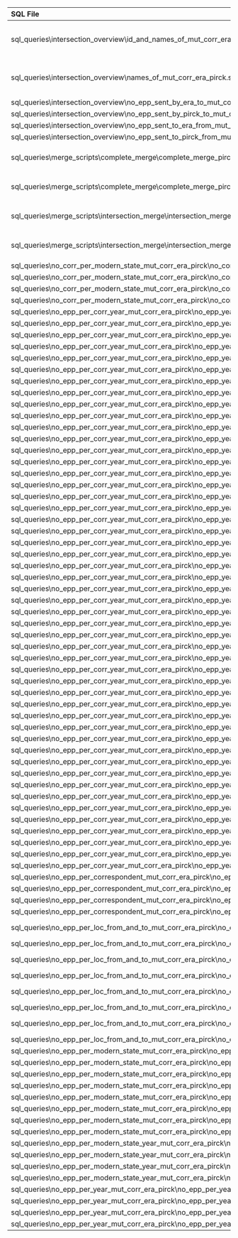 | SQL File                                                                                                                               | Consumed by R Scripts                                                                                                                                                                                                                                                                                                                                                                                        |
|:---------------------------------------------------------------------------------------------------------------------------------------|:-------------------------------------------------------------------------------------------------------------------------------------------------------------------------------------------------------------------------------------------------------------------------------------------------------------------------------------------------------------------------------------------------------------|
| sql_queries\intersection_overview\id_and_names_of_mut_corr_era_pirck.sql                                                               | r_scripts\create_gexf_for_complete_merge_retrospective\create_slice_complete_merge_pirck_and_era_as_gexf.R, r_scripts\create_gexf_for_intersection_merge_retrospective\create_slice_intersection_merge_pick_and_era_as_gexf.R, r_scripts\create_network_animations\create_animated_network_complete_merge_era_and_pirck.R, r_scripts\create_time_slices\create_slices_complete_merge_pirck_and_era_as_gexf.R |
| sql_queries\intersection_overview\names_of_mut_corr_era_pirck.sql                                                                      | r_scripts\create_gexf_for_complete_merge_retrospective\create_slice_complete_merge_pirck_and_era_as_gexf.R, r_scripts\create_gexf_for_intersection_merge_retrospective\create_slice_intersection_merge_pick_and_era_as_gexf.R, r_scripts\create_network_animations\create_animated_network_complete_merge_era_and_pirck.R, r_scripts\create_time_slices\create_slices_complete_merge_pirck_and_era_as_gexf.R |
| sql_queries\intersection_overview\no_epp_sent_by_era_to_mut_corr_era_pirck.sql                                                         | r_scripts\no_epp_per_correspondent_mut_corr_era_pirck\no_epp_sent_by_era_to_mut_corr_era_pirck_barchart.R                                                                                                                                                                                                                                                                                                    |
| sql_queries\intersection_overview\no_epp_sent_by_pirck_to_mut_corr_era_pirck.sql                                                       | r_scripts\no_epp_per_correspondent_mut_corr_era_pirck\no_epp_sent_by_pirck_to_mut_corr_era_pirck_barchart.R                                                                                                                                                                                                                                                                                                  |
| sql_queries\intersection_overview\no_epp_sent_to_era_from_mut_corr_era_pirck.sql                                                       | r_scripts\no_epp_per_correspondent_mut_corr_era_pirck\no_epp_sent_to_era_from_mut_corr_era_pirck_barchart.R                                                                                                                                                                                                                                                                                                  |
| sql_queries\intersection_overview\no_epp_sent_to_pirck_from_mut_corr_era_pirck.sql                                                     | r_scripts\no_epp_per_correspondent_mut_corr_era_pirck\no_epp_sent_to_pirck_from_mut_corr_era_pirck_barchart.R                                                                                                                                                                                                                                                                                                |
| sql_queries\merge_scripts\complete_merge\complete_merge_pirck_and_era_correspondents.sql                                               | r_scripts\create_gexf_for_complete_merge_retrospective\create_slice_complete_merge_pirck_and_era_as_gexf.R, r_scripts\create_network_animations\create_animated_network_complete_merge_era_and_pirck.R, r_scripts\create_time_slices\create_slices_complete_merge_pirck_and_era_as_gexf.R                                                                                                                    |
| sql_queries\merge_scripts\complete_merge\complete_merge_pirck_and_era_letters.sql                                                      | r_scripts\create_gexf_for_complete_merge_retrospective\create_slice_complete_merge_pirck_and_era_as_gexf.R, r_scripts\create_network_animations\create_animated_network_complete_merge_era_and_pirck.R, r_scripts\create_time_slices\create_slices_complete_merge_pirck_and_era_as_gexf.R                                                                                                                    |
| sql_queries\merge_scripts\intersection_merge\intersection_merge_era_and_pirck_correspondents.sql                                       | r_scripts\create_gexf_for_intersection_merge_retrospective\create_slice_intersection_merge_pick_and_era_as_gexf.R, r_scripts\create_network_animations\create_animated_network_intersection_merge_era_and_pirck.R, r_scripts\create_time_slices\create_slices_intersection_merge_pirck_and_era_as_gexf.R                                                                                                     |
| sql_queries\merge_scripts\intersection_merge\intersection_merge_era_and_pirck_letters.sql                                              | r_scripts\create_gexf_for_intersection_merge_retrospective\create_slice_intersection_merge_pick_and_era_as_gexf.R, r_scripts\create_network_animations\create_animated_network_intersection_merge_era_and_pirck.R, r_scripts\create_time_slices\create_slices_intersection_merge_pirck_and_era_as_gexf.R                                                                                                     |
| sql_queries\no_corr_per_modern_state_mut_corr_era_pirck\no_corr_per_modern_state_receiving_epp_from_era_mut_corr_era_pirck.sql         | r_scripts\no_corr_per_modern_state_mut_corr_era_pirck\no_corr_per_modern_state_receiving_epp_from_era_mut_corr_era_pirck_barchart.R                                                                                                                                                                                                                                                                          |
| sql_queries\no_corr_per_modern_state_mut_corr_era_pirck\no_corr_per_modern_state_receiving_epp_from_pirck_mut_corr_era_pirck.sql       | r_scripts\no_corr_per_modern_state_mut_corr_era_pirck\no_corr_per_modern_state_receiving_epp_from_pirck_mut_corr_era_pirck_barchart.R                                                                                                                                                                                                                                                                        |
| sql_queries\no_corr_per_modern_state_mut_corr_era_pirck\no_corr_per_modern_state_writing_epp_to_era_mut_corr_era_pirck.sql             | r_scripts\no_corr_per_modern_state_mut_corr_era_pirck\no_corr_per_modern_state_writing_epp_to_era_mut_corr_era_pirck_barchart.R                                                                                                                                                                                                                                                                              |
| sql_queries\no_corr_per_modern_state_mut_corr_era_pirck\no_corr_per_modern_state_writing_epp_to_pirck_mut_corr_era_pirck.sql           | r_scripts\no_corr_per_modern_state_mut_corr_era_pirck\no_corr_per_modern_state_writing_epp_to_pirck_mut_corr_era_pirck_barchart.R                                                                                                                                                                                                                                                                            |
| sql_queries\no_epp_per_corr_year_mut_corr_era_pirck\no_epp_year_era_pirck_with_adrian_vi_pope.sql                                      | r_scripts\no_epp_per_corr_year_mut_corr_era_pirck\no_epp_year_era_pirck_with_adrian_vi_pope_facet_grid.R                                                                                                                                                                                                                                                                                                     |
| sql_queries\no_epp_per_corr_year_mut_corr_era_pirck\no_epp_year_era_pirck_with_andreis_franjo_trankvil.sql                             | r_scripts\no_epp_per_corr_year_mut_corr_era_pirck\no_epp_year_era_pirck_with_andreis_franjo_trankvil_facet_grid.R                                                                                                                                                                                                                                                                                            |
| sql_queries\no_epp_per_corr_year_mut_corr_era_pirck\no_epp_year_era_pirck_with_auerbach_heinrich.sql                                   | r_scripts\no_epp_per_corr_year_mut_corr_era_pirck\no_epp_year_era_pirck_with_auerbach_heinrich_facet_grid.R                                                                                                                                                                                                                                                                                                  |
| sql_queries\no_epp_per_corr_year_mut_corr_era_pirck\no_epp_year_era_pirck_with_balthasar_merklin.sql                                   | r_scripts\no_epp_per_corr_year_mut_corr_era_pirck\no_epp_year_era_pirck_with_balthasar_merklin_facet_grid.R                                                                                                                                                                                                                                                                                                  |
| sql_queries\no_epp_per_corr_year_mut_corr_era_pirck\no_epp_year_era_pirck_with_bannisio_jacopo.sql                                     | r_scripts\no_epp_per_corr_year_mut_corr_era_pirck\no_epp_year_era_pirck_with_bannisio_jacopo_facet_grid.R                                                                                                                                                                                                                                                                                                    |
| sql_queries\no_epp_per_corr_year_mut_corr_era_pirck\no_epp_year_era_pirck_with_basellius_nicolaus.sql                                  | r_scripts\no_epp_per_corr_year_mut_corr_era_pirck\no_epp_year_era_pirck_with_basellius_nicolaus_facet_grid.R                                                                                                                                                                                                                                                                                                 |
| sql_queries\no_epp_per_corr_year_mut_corr_era_pirck\no_epp_year_era_pirck_with_brassicanus_joannes_alexander.sql                       | r_scripts\no_epp_per_corr_year_mut_corr_era_pirck\no_epp_year_era_pirck_with_brassicanus_joannes_alexander_facet_grid.R                                                                                                                                                                                                                                                                                      |
| sql_queries\no_epp_per_corr_year_mut_corr_era_pirck\no_epp_year_era_pirck_with_bucer_martin.sql                                        | r_scripts\no_epp_per_corr_year_mut_corr_era_pirck\no_epp_year_era_pirck_with_bucer_martin_facet_grid.R                                                                                                                                                                                                                                                                                                       |
| sql_queries\no_epp_per_corr_year_mut_corr_era_pirck\no_epp_year_era_pirck_with_busche_hermann_von_dem.sql                              | r_scripts\no_epp_per_corr_year_mut_corr_era_pirck\no_epp_year_era_pirck_with_busche_hermann_von_dem_facet_grid.R                                                                                                                                                                                                                                                                                             |
| sql_queries\no_epp_per_corr_year_mut_corr_era_pirck\no_epp_year_era_pirck_with_camerarius_joachim.sql                                  | r_scripts\no_epp_per_corr_year_mut_corr_era_pirck\no_epp_year_era_pirck_with_camerarius_joachim_facet_grid.R                                                                                                                                                                                                                                                                                                 |
| sql_queries\no_epp_per_corr_year_mut_corr_era_pirck\no_epp_year_era_pirck_with_capito_wolfgang.sql                                     | r_scripts\no_epp_per_corr_year_mut_corr_era_pirck\no_epp_year_era_pirck_with_capito_wolfgang_facet_grid.R                                                                                                                                                                                                                                                                                                    |
| sql_queries\no_epp_per_corr_year_mut_corr_era_pirck\no_epp_year_era_pirck_with_cochlaeus_johannes.sql                                  | r_scripts\no_epp_per_corr_year_mut_corr_era_pirck\no_epp_year_era_pirck_with_cochlaeus_johannes_facet_grid.R                                                                                                                                                                                                                                                                                                 |
| sql_queries\no_epp_per_corr_year_mut_corr_era_pirck\no_epp_year_era_pirck_with_eck_johann.sql                                          | r_scripts\no_epp_per_corr_year_mut_corr_era_pirck\no_epp_year_era_pirck_with_eck_johann_facet_grid.R                                                                                                                                                                                                                                                                                                         |
| sql_queries\no_epp_per_corr_year_mut_corr_era_pirck\no_epp_year_era_pirck_with_egnazio_giovanni_battista.sql                           | r_scripts\no_epp_per_corr_year_mut_corr_era_pirck\no_epp_year_era_pirck_with_egnazio_giovanni_battista_facet_grid.R                                                                                                                                                                                                                                                                                          |
| sql_queries\no_epp_per_corr_year_mut_corr_era_pirck\no_epp_year_era_pirck_with_emser_hieronymus.sql                                    | r_scripts\no_epp_per_corr_year_mut_corr_era_pirck\no_epp_year_era_pirck_with_emser_hieronymus_facet_grid.R                                                                                                                                                                                                                                                                                                   |
| sql_queries\no_epp_per_corr_year_mut_corr_era_pirck\no_epp_year_era_pirck_with_frederick_iii_elector_of_saxony.sql                     | r_scripts\no_epp_per_corr_year_mut_corr_era_pirck\no_epp_year_era_pirck_with_frederick_iii_elector_of_saxony_facet_grid.R                                                                                                                                                                                                                                                                                    |
| sql_queries\no_epp_per_corr_year_mut_corr_era_pirck\no_epp_year_era_pirck_with_froben_hieronymus.sql                                   | r_scripts\no_epp_per_corr_year_mut_corr_era_pirck\no_epp_year_era_pirck_with_froben_hieronymus_facet_grid.R                                                                                                                                                                                                                                                                                                  |
| sql_queries\no_epp_per_corr_year_mut_corr_era_pirck\no_epp_year_era_pirck_with_gerbel_nikolaus.sql                                     | r_scripts\no_epp_per_corr_year_mut_corr_era_pirck\no_epp_year_era_pirck_with_gerbel_nikolaus_facet_grid.R                                                                                                                                                                                                                                                                                                    |
| sql_queries\no_epp_per_corr_year_mut_corr_era_pirck\no_epp_year_era_pirck_with_glareanus_henricus.sql                                  | r_scripts\no_epp_per_corr_year_mut_corr_era_pirck\no_epp_year_era_pirck_with_glareanus_henricus_facet_grid.R                                                                                                                                                                                                                                                                                                 |
| sql_queries\no_epp_per_corr_year_mut_corr_era_pirck\no_epp_year_era_pirck_with_hegendorph_christoph.sql                                | r_scripts\no_epp_per_corr_year_mut_corr_era_pirck\no_epp_year_era_pirck_with_hegendorph_christoph_facet_grid.R                                                                                                                                                                                                                                                                                               |
| sql_queries\no_epp_per_corr_year_mut_corr_era_pirck\no_epp_year_era_pirck_with_hessus_helius_eobanus.sql                               | r_scripts\no_epp_per_corr_year_mut_corr_era_pirck\no_epp_year_era_pirck_with_hessus_helius_eobanus_facet_grid.R                                                                                                                                                                                                                                                                                              |
| sql_queries\no_epp_per_corr_year_mut_corr_era_pirck\no_epp_year_era_pirck_with_hutten_ulrich_von.sql                                   | r_scripts\no_epp_per_corr_year_mut_corr_era_pirck\no_epp_year_era_pirck_with_hutten_ulrich_von_facet_grid.R                                                                                                                                                                                                                                                                                                  |
| sql_queries\no_epp_per_corr_year_mut_corr_era_pirck\no_epp_year_era_pirck_with_huttich_johann.sql                                      | r_scripts\no_epp_per_corr_year_mut_corr_era_pirck\no_epp_year_era_pirck_with_huttich_johann_facet_grid.R                                                                                                                                                                                                                                                                                                     |
| sql_queries\no_epp_per_corr_year_mut_corr_era_pirck\no_epp_year_era_pirck_with_konrad_von_thüngen.sql                                  | r_scripts\no_epp_per_corr_year_mut_corr_era_pirck\no_epp_year_era_pirck_with_konrad_von_thüngen_facet_grid.R                                                                                                                                                                                                                                                                                                 |
| sql_queries\no_epp_per_corr_year_mut_corr_era_pirck\no_epp_year_era_pirck_with_lange_johannes.sql                                      | r_scripts\no_epp_per_corr_year_mut_corr_era_pirck\no_epp_year_era_pirck_with_lange_johannes_facet_grid.R                                                                                                                                                                                                                                                                                                     |
| sql_queries\no_epp_per_corr_year_mut_corr_era_pirck\no_epp_year_era_pirck_with_leo_x_pope.sql                                          | r_scripts\no_epp_per_corr_year_mut_corr_era_pirck\no_epp_year_era_pirck_with_leo_x_pope_facet_grid.R                                                                                                                                                                                                                                                                                                         |
| sql_queries\no_epp_per_corr_year_mut_corr_era_pirck\no_epp_year_era_pirck_with_lotzer_johannes.sql                                     | r_scripts\no_epp_per_corr_year_mut_corr_era_pirck\no_epp_year_era_pirck_with_lotzer_johannes_facet_grid.R                                                                                                                                                                                                                                                                                                    |
| sql_queries\no_epp_per_corr_year_mut_corr_era_pirck\no_epp_year_era_pirck_with_luther_martin.sql                                       | r_scripts\no_epp_per_corr_year_mut_corr_era_pirck\no_epp_year_era_pirck_with_luther_martin_facet_grid.R                                                                                                                                                                                                                                                                                                      |
| sql_queries\no_epp_per_corr_year_mut_corr_era_pirck\no_epp_year_era_pirck_with_melanchthon_philipp.sql                                 | r_scripts\no_epp_per_corr_year_mut_corr_era_pirck\no_epp_year_era_pirck_with_melanchthon_philipp_facet_grid.R                                                                                                                                                                                                                                                                                                |
| sql_queries\no_epp_per_corr_year_mut_corr_era_pirck\no_epp_year_era_pirck_with_mosellanus_petrus.sql                                   | r_scripts\no_epp_per_corr_year_mut_corr_era_pirck\no_epp_year_era_pirck_with_mosellanus_petrus_facet_grid.R                                                                                                                                                                                                                                                                                                  |
| sql_queries\no_epp_per_corr_year_mut_corr_era_pirck\no_epp_year_era_pirck_with_mosham_ruprecht_von.sql                                 | r_scripts\no_epp_per_corr_year_mut_corr_era_pirck\no_epp_year_era_pirck_with_mosham_ruprecht_von_facet_grid.R                                                                                                                                                                                                                                                                                                |
| sql_queries\no_epp_per_corr_year_mut_corr_era_pirck\no_epp_year_era_pirck_with_nausea_friedrich.sql                                    | r_scripts\no_epp_per_corr_year_mut_corr_era_pirck\no_epp_year_era_pirck_with_nausea_friedrich_facet_grid.R                                                                                                                                                                                                                                                                                                   |
| sql_queries\no_epp_per_corr_year_mut_corr_era_pirck\no_epp_year_era_pirck_with_neuenar_hermann_von.sql                                 | r_scripts\no_epp_per_corr_year_mut_corr_era_pirck\no_epp_year_era_pirck_with_neuenar_hermann_von_facet_grid.R                                                                                                                                                                                                                                                                                                |
| sql_queries\no_epp_per_corr_year_mut_corr_era_pirck\no_epp_year_era_pirck_with_oecolampadius_johannes.sql                              | r_scripts\no_epp_per_corr_year_mut_corr_era_pirck\no_epp_year_era_pirck_with_oecolampadius_johannes_facet_grid.R                                                                                                                                                                                                                                                                                             |
| sql_queries\no_epp_per_corr_year_mut_corr_era_pirck\no_epp_year_era_pirck_with_paumgartner_johann.sql                                  | r_scripts\no_epp_per_corr_year_mut_corr_era_pirck\no_epp_year_era_pirck_with_paumgartner_johann_facet_grid.R                                                                                                                                                                                                                                                                                                 |
| sql_queries\no_epp_per_corr_year_mut_corr_era_pirck\no_epp_year_era_pirck_with_pellicanus_konrad.sql                                   | r_scripts\no_epp_per_corr_year_mut_corr_era_pirck\no_epp_year_era_pirck_with_pellicanus_konrad_facet_grid.R                                                                                                                                                                                                                                                                                                  |
| sql_queries\no_epp_per_corr_year_mut_corr_era_pirck\no_epp_year_era_pirck_with_peutinger_konrad.sql                                    | r_scripts\no_epp_per_corr_year_mut_corr_era_pirck\no_epp_year_era_pirck_with_peutinger_konrad_facet_grid.R                                                                                                                                                                                                                                                                                                   |
| sql_queries\no_epp_per_corr_year_mut_corr_era_pirck\no_epp_year_era_pirck_with_pflug_julius_von.sql                                    | r_scripts\no_epp_per_corr_year_mut_corr_era_pirck\no_epp_year_era_pirck_with_pflug_julius_von_facet_grid.R                                                                                                                                                                                                                                                                                                   |
| sql_queries\no_epp_per_corr_year_mut_corr_era_pirck\no_epp_year_era_pirck_with_reuchlin_johann.sql                                     | r_scripts\no_epp_per_corr_year_mut_corr_era_pirck\no_epp_year_era_pirck_with_reuchlin_johann_facet_grid.R                                                                                                                                                                                                                                                                                                    |
| sql_queries\no_epp_per_corr_year_mut_corr_era_pirck\no_epp_year_era_pirck_with_rhegius_urbanus.sql                                     | r_scripts\no_epp_per_corr_year_mut_corr_era_pirck\no_epp_year_era_pirck_with_rhegius_urbanus_facet_grid.R                                                                                                                                                                                                                                                                                                    |
| sql_queries\no_epp_per_corr_year_mut_corr_era_pirck\no_epp_year_era_pirck_with_rhenanus_beatus.sql                                     | r_scripts\no_epp_per_corr_year_mut_corr_era_pirck\no_epp_year_era_pirck_with_rhenanus_beatus_facet_grid.R                                                                                                                                                                                                                                                                                                    |
| sql_queries\no_epp_per_corr_year_mut_corr_era_pirck\no_epp_year_era_pirck_with_ricius_paulus.sql                                       | r_scripts\no_epp_per_corr_year_mut_corr_era_pirck\no_epp_year_era_pirck_with_ricius_paulus_facet_grid.R                                                                                                                                                                                                                                                                                                      |
| sql_queries\no_epp_per_corr_year_mut_corr_era_pirck\no_epp_year_era_pirck_with_schweiß_alexander_von.sql                               | r_scripts\no_epp_per_corr_year_mut_corr_era_pirck\no_epp_year_era_pirck_with_schweiß_alexander_von_facet_grid.R                                                                                                                                                                                                                                                                                              |
| sql_queries\no_epp_per_corr_year_mut_corr_era_pirck\no_epp_year_era_pirck_with_spalatin_georg.sql                                      | r_scripts\no_epp_per_corr_year_mut_corr_era_pirck\no_epp_year_era_pirck_with_spalatin_georg_facet_grid.R                                                                                                                                                                                                                                                                                                     |
| sql_queries\no_epp_per_corr_year_mut_corr_era_pirck\no_epp_year_era_pirck_with_spiegel_jakob.sql                                       | r_scripts\no_epp_per_corr_year_mut_corr_era_pirck\no_epp_year_era_pirck_with_spiegel_jakob_facet_grid.R                                                                                                                                                                                                                                                                                                      |
| sql_queries\no_epp_per_corr_year_mut_corr_era_pirck\no_epp_year_era_pirck_with_venatorius_thomas.sql                                   | r_scripts\no_epp_per_corr_year_mut_corr_era_pirck\no_epp_year_era_pirck_with_venatorius_thomas_facet_grid.R                                                                                                                                                                                                                                                                                                  |
| sql_queries\no_epp_per_corr_year_mut_corr_era_pirck\no_epp_year_era_pirck_with_zasius_ulrich.sql                                       | r_scripts\no_epp_per_corr_year_mut_corr_era_pirck\no_epp_year_era_pirck_with_zasius_ulrich_facet_grid.R                                                                                                                                                                                                                                                                                                      |
| sql_queries\no_epp_per_corr_year_mut_corr_era_pirck\no_epp_year_era_pirck_with_ziegler_jakob.sql                                       | r_scripts\no_epp_per_corr_year_mut_corr_era_pirck\no_epp_year_era_pirck_with_ziegler_jakob_facet_grid.R                                                                                                                                                                                                                                                                                                      |
| sql_queries\no_epp_per_corr_year_mut_corr_era_pirck\no_epp_year_era_pirck_with_zwingli_ulrich.sql                                      | r_scripts\no_epp_per_corr_year_mut_corr_era_pirck\no_epp_year_era_pirck_with_zwingli_ulrich_facet_grid.R                                                                                                                                                                                                                                                                                                     |
| sql_queries\no_epp_per_correspondent_mut_corr_era_pirck\no_epp_sent_by_era_to_mut_corr_era_pirck.sql                                   | r_scripts\no_epp_per_correspondent_mut_corr_era_pirck\no_epp_sent_by_era_to_mut_corr_era_pirck_barchart.R                                                                                                                                                                                                                                                                                                    |
| sql_queries\no_epp_per_correspondent_mut_corr_era_pirck\no_epp_sent_by_pirck_to_mut_corr_era_pirck.sql                                 | r_scripts\no_epp_per_correspondent_mut_corr_era_pirck\no_epp_sent_by_pirck_to_mut_corr_era_pirck_barchart.R                                                                                                                                                                                                                                                                                                  |
| sql_queries\no_epp_per_correspondent_mut_corr_era_pirck\no_epp_sent_to_era_from_mut_corr_era_pirck.sql                                 | r_scripts\no_epp_per_correspondent_mut_corr_era_pirck\no_epp_sent_to_era_from_mut_corr_era_pirck_barchart.R                                                                                                                                                                                                                                                                                                  |
| sql_queries\no_epp_per_correspondent_mut_corr_era_pirck\no_epp_sent_to_pirck_from_mut_corr_era_pirck.sql                               | r_scripts\no_epp_per_correspondent_mut_corr_era_pirck\no_epp_sent_to_pirck_from_mut_corr_era_pirck_barchart.R                                                                                                                                                                                                                                                                                                |
| sql_queries\no_epp_per_loc_from_and_to_mut_corr_era_pirck\no_epp_per_loc_sent_by_era_to_mut_corr_era_pirck_excl_pirck.sql              | r_scripts\no_epp_per_loc_from_and_to_mut_corr_era_pirck\no_epp_per_loc_sent_by_era_to_mut_corr_era_pirck_excl_pirck_barchart.R, r_scripts\no_epp_per_loc_from_and_to_mut_corr_era_pirck\no_epp_per_loc_sent_by_era_to_mut_corr_era_pirck_excl_pirck_barchart_boxplot.R                                                                                                                                       |
| sql_queries\no_epp_per_loc_from_and_to_mut_corr_era_pirck\no_epp_per_loc_sent_by_era_to_mut_corr_era_pirck_incl_pirck.sql              | r_scripts\no_epp_per_loc_from_and_to_mut_corr_era_pirck\no_epp_per_loc_sent_by_era_to_mut_corr_era_pirck_incl_pirck_barchart.R                                                                                                                                                                                                                                                                               |
| sql_queries\no_epp_per_loc_from_and_to_mut_corr_era_pirck\no_epp_per_loc_sent_by_pirck_to_mut_corr_era_pirck_excl_era.sql              | r_scripts\no_epp_per_loc_from_and_to_mut_corr_era_pirck\no_epp_per_loc_sent_by_pirck_to_mut_corr_era_pirck_excl_era_barchart.R, r_scripts\no_epp_per_loc_from_and_to_mut_corr_era_pirck\no_epp_per_loc_sent_by_pirck_to_mut_corr_era_pirck_excl_era_barchart_boxplot.R                                                                                                                                       |
| sql_queries\no_epp_per_loc_from_and_to_mut_corr_era_pirck\no_epp_per_loc_sent_by_pirck_to_mut_corr_era_pirck_incl_era.sql              | r_scripts\no_epp_per_loc_from_and_to_mut_corr_era_pirck\no_epp_per_loc_sent_by_pirck_to_mut_corr_era_pirck_incl_era_barchart.R                                                                                                                                                                                                                                                                               |
| sql_queries\no_epp_per_loc_from_and_to_mut_corr_era_pirck\no_epp_per_loc_sent_to_era_from_mut_corr_era_pirck_excl_pirck.sql            | r_scripts\no_epp_per_loc_from_and_to_mut_corr_era_pirck\no_epp_per_loc_sent_to_era_from_mut_corr_era_pirck_excl_pirck_barchart.R, r_scripts\no_epp_per_loc_from_and_to_mut_corr_era_pirck\no_epp_per_loc_sent_to_era_from_mut_corr_era_pirck_excl_pirck_barchart_boxplot.R                                                                                                                                   |
| sql_queries\no_epp_per_loc_from_and_to_mut_corr_era_pirck\no_epp_per_loc_sent_to_era_from_mut_corr_era_pirck_incl_pirck.sql            | r_scripts\no_epp_per_loc_from_and_to_mut_corr_era_pirck\no_epp_per_loc_sent_to_era_from_mut_corr_era_pirck_incl_pirck_barchart.R                                                                                                                                                                                                                                                                             |
| sql_queries\no_epp_per_loc_from_and_to_mut_corr_era_pirck\no_epp_per_loc_sent_to_pirck_from_mut_corr_era_pirck_excl_era.sql            | r_scripts\no_epp_per_loc_from_and_to_mut_corr_era_pirck\no_epp_per_loc_sent_to_pirck_from_mut_corr_era_pirck_excl_era_barchart.R, r_scripts\no_epp_per_loc_from_and_to_mut_corr_era_pirck\no_epp_per_loc_sent_to_pirck_from_mut_corr_era_pirck_excl_era_barchart_boxplot.R                                                                                                                                   |
| sql_queries\no_epp_per_loc_from_and_to_mut_corr_era_pirck\no_epp_per_loc_sent_to_pirck_from_mut_corr_era_pirck_incl_era.sql            | r_scripts\no_epp_per_loc_from_and_to_mut_corr_era_pirck\no_epp_per_loc_sent_to_pirck_from_mut_corr_era_pirck_incl_era_barchart.R                                                                                                                                                                                                                                                                             |
| sql_queries\no_epp_per_modern_state_mut_corr_era_pirck\no_epp_per_modern_state_sent_by_era_to_mut_corr_era_pirck_excl_pirck.sql        | r_scripts\no_epp_per_modern_state_mut_corr_era_pirck\no_epp_per_modern_state_sent_by_era_to_mut_corr_era_pirck_excl_pirck_barchart.R                                                                                                                                                                                                                                                                         |
| sql_queries\no_epp_per_modern_state_mut_corr_era_pirck\no_epp_per_modern_state_sent_by_era_to_mut_corr_era_pirck_incl_pirck.sql        | r_scripts\no_epp_per_modern_state_mut_corr_era_pirck\no_epp_per_modern_state_sent_by_era_to_mut_corr_era_pirck_incl_pirck_barchart.R                                                                                                                                                                                                                                                                         |
| sql_queries\no_epp_per_modern_state_mut_corr_era_pirck\no_epp_per_modern_state_sent_by_pirck_to_mut_corr_era_pirck_excl_era.sql        | r_scripts\no_epp_per_modern_state_mut_corr_era_pirck\no_epp_per_modern_state_sent_by_pirck_to_mut_corr_era_pirck_excl_era_barchart.R                                                                                                                                                                                                                                                                         |
| sql_queries\no_epp_per_modern_state_mut_corr_era_pirck\no_epp_per_modern_state_sent_by_pirck_to_mut_corr_era_pirck_incl_era.sql        | r_scripts\no_epp_per_modern_state_mut_corr_era_pirck\no_epp_per_modern_state_sent_by_pirck_to_mut_corr_era_pirck_incl_era_barchart.R                                                                                                                                                                                                                                                                         |
| sql_queries\no_epp_per_modern_state_mut_corr_era_pirck\no_epp_per_modern_state_sent_to_era_from_mut_corr_era_pirck_excl_pirck.sql      | r_scripts\no_epp_per_modern_state_mut_corr_era_pirck\no_epp_per_modern_state_sent_to_era_from_mut_corr_era_pirck_excl_pirck_barchart.R                                                                                                                                                                                                                                                                       |
| sql_queries\no_epp_per_modern_state_mut_corr_era_pirck\no_epp_per_modern_state_sent_to_era_from_mut_corr_era_pirck_incl_pirck.sql      | r_scripts\no_epp_per_modern_state_mut_corr_era_pirck\no_epp_per_modern_state_sent_to_era_from_mut_corr_era_pirck_incl_pirck_barchart.R                                                                                                                                                                                                                                                                       |
| sql_queries\no_epp_per_modern_state_mut_corr_era_pirck\no_epp_per_modern_state_sent_to_pirck_from_mut_corr_era_pirck_excl_era.sql      | r_scripts\no_epp_per_modern_state_mut_corr_era_pirck\no_epp_per_modern_state_sent_to_pirck_from_mut_corr_era_pirck_excl_era_barchart.R                                                                                                                                                                                                                                                                       |
| sql_queries\no_epp_per_modern_state_mut_corr_era_pirck\no_epp_per_modern_state_sent_to_pirck_from_mut_corr_era_pirck_incl_era.sql      | r_scripts\no_epp_per_modern_state_mut_corr_era_pirck\no_epp_per_modern_state_sent_to_pirck_from_mut_corr_era_pirck_incl_era_barchart.R                                                                                                                                                                                                                                                                       |
| sql_queries\no_epp_per_modern_state_year_mut_corr_era_pirck\no_epp_from_era_to_modern_state_per_year_mut_corr_era_pirck_excl_pirck.sql | r_scripts\no_epp_per_modern_state_year_mut_corr_era_pirck\no_epp_from_era_to_modern_state_per_year_mut_corr_era_pirck_excl_pirck_facet_grid.R                                                                                                                                                                                                                                                                |
| sql_queries\no_epp_per_modern_state_year_mut_corr_era_pirck\no_epp_from_pirck_to_modern_state_per_year_mut_corr_era_pirck_excl_era.sql | r_scripts\no_epp_per_modern_state_year_mut_corr_era_pirck\no_epp_from_pirck_to_modern_state_per_year_mut_corr_era_pirck_excl_era_facet_grid.R                                                                                                                                                                                                                                                                |
| sql_queries\no_epp_per_modern_state_year_mut_corr_era_pirck\no_epp_to_era_from_modern_state_per_year_mut_corr_era_pirck_excl_pirck.sql | r_scripts\no_epp_per_modern_state_year_mut_corr_era_pirck\no_epp_to_era_from_modern_state_per_year_mut_corr_era_pirck_excl_pirck_facet_grid.R                                                                                                                                                                                                                                                                |
| sql_queries\no_epp_per_modern_state_year_mut_corr_era_pirck\no_epp_to_pirck_from_modern_state_per_year_mut_corr_era_pirck_excl_era.sql | r_scripts\no_epp_per_modern_state_year_mut_corr_era_pirck\no_epp_to_pirck_from_modern_state_per_year_mut_corr_era_pirck_excl_era_facet_grid.R                                                                                                                                                                                                                                                                |
| sql_queries\no_epp_per_year_mut_corr_era_pirck\no_epp_per_year_sent_by_era_to_mut_corr_era_pirck.sql                                   | r_scripts\no_epp_per_year_mut_corr_era_pirck\no_epp_per_year_sent_by_era_to_mut_corr_era_pirck_barchart.R                                                                                                                                                                                                                                                                                                    |
| sql_queries\no_epp_per_year_mut_corr_era_pirck\no_epp_per_year_sent_by_pirck_to_mut_corr_era_pirck.sql                                 | r_scripts\no_epp_per_year_mut_corr_era_pirck\no_epp_per_year_sent_by_pirck_to_mut_corr_era_pirck_barchart.R                                                                                                                                                                                                                                                                                                  |
| sql_queries\no_epp_per_year_mut_corr_era_pirck\no_epp_per_year_sent_to_era_by_mut_corr_era_pirck.sql                                   | r_scripts\no_epp_per_year_mut_corr_era_pirck\no_epp_per_year_sent_to_era_by_mut_corr_era_pirck_barchart.R                                                                                                                                                                                                                                                                                                    |
| sql_queries\no_epp_per_year_mut_corr_era_pirck\no_epp_per_year_sent_to_pirck_by_mut_corr_era_pirck.sql                                 | r_scripts\no_epp_per_year_mut_corr_era_pirck\no_epp_per_year_sent_to_pirck_by_mut_corr_era_pirck_barchart.R                                                                                                                                                                                                                                                                                                  |